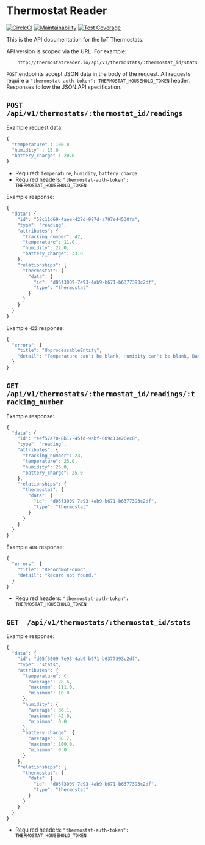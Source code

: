 # Thermostat Reader

[![CircleCI](https://img.shields.io/circleci/project/github/naughtystyle/thermostat_reader.svg)](https://circleci.com/gh/naughtystyle/thermostat_reader/tree/master)
[![Maintainability](https://api.codeclimate.com/v1/badges/a99a88d28ad37a79dbf6/maintainability)](https://codeclimate.com/github/codeclimate/codeclimate/maintainability)
[![Test Coverage](https://api.codeclimate.com/v1/badges/a99a88d28ad37a79dbf6/test_coverage)](https://codeclimate.com/github/codeclimate/codeclimate/test_coverage)

This is the API documentation for the IoT Thermostats.

API version is scoped via the URL. For example:

```
    http://thermostatreader.io/api/v1/thermostats/:thermostat_id/stats
```

`POST` endpoints accept JSON data in the body of the request. All requests require a `"thermostat-auth-token": THERMOSTAT_HOUSEHOLD_TOKEN` header. Responses follow the JSON:API specification.


`POST /api/v1/thermostats/:thermostat_id/readings`
--------------

Example request data:
```javascript
{
  "temperature" : 100.0
  "humidity" : 15.0
  "battery_charge" : 20.0
}
```
* Required: `temperature`, `humidity`, `battery_charge`
* Required headers: `"thermostat-auth-token": THERMOSTAT_HOUSEHOLD_TOKEN`

Example response:
```javascript
{
  "data": {
    "id": "58c11d69-4aee-427d-987d-a797e44530fa",
    "type": "reading",
    "attributes": {
      "tracking_number": 42,
      "temperature": 11.0,
      "humidity": 22.0,
      "battery_charge": 33.0
    },
    "relationships": {
      "thermostat": {
        "data": {
          "id": "d05f3009-7e93-4ab9-b671-b6377393c2df",
          "type": "thermostat"
        }
      }
    }
  }
}
```

Example `422` response:
```javascript
{
  "errors": {
    "title": "UnprocessableEntity",
    "detail": "Temperature can't be blank, Humidity can't be blank, Battery charge can't be blank"
  }
}
```

`GET /api/v1/thermostats/:thermostat_id/readings/:tracking_number`
----------------------

Example response:
```javascript
{
  "data": {
    "id": "eef57a70-8b17-45fd-9abf-609c13e26ec8",
    "type": "reading",
    "attributes": {
      "tracking_number": 23,
      "temperature": 25.0,
      "humidity": 25.0,
      "battery_charge": 25.0
    },
    "relationships": {
      "thermostat": {
        "data": {
          "id": "d05f3009-7e93-4ab9-b671-b6377393c2df",
          "type": "thermostat"
        }
      }
    }
  }
}
```

Example `404` response:
```javascript
{
  "errors": {
    "title": "RecordNotFound",
    "detail": "Record not found."
  }
}
```

* Required headers: `"thermostat-auth-token": THERMOSTAT_HOUSEHOLD_TOKEN`


`GET  /api/v1/thermostats/:thermostat_id/stats`
------------------------

Example response:
```javascript
{
  "data": {
    "id": "d05f3009-7e93-4ab9-b671-b6377393c2df",
    "type": "stats",
    "attributes": {
      "temperature": {
        "average": 28.6,
        "maximum": 111.0,
        "minimum": 10.0
      },
      "humidity": {
        "average": 36.1,
        "maximum": 42.0,
        "minimum": 0.0
      },
      "battery_charge": {
        "average": 38.7,
        "maximum": 100.0,
        "minimum": 0.0
      }
    },
    "relationships": {
      "thermostat": {
        "data": {
          "id": "d05f3009-7e93-4ab9-b671-b6377393c2df",
          "type": "thermostat"
        }
      }
    }
  }
}
```

* Required headers: `"thermostat-auth-token": THERMOSTAT_HOUSEHOLD_TOKEN`
